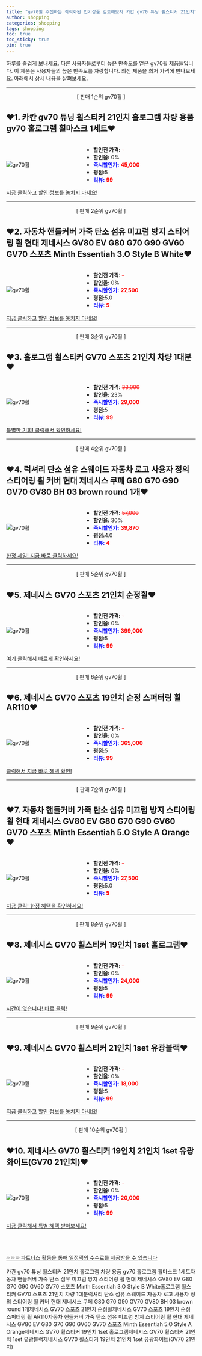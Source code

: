 ```yaml
---
title: "gv70휠 추천하는 최적화된 인기상품 검토해보자 카칸 gv70 튜닝 휠스티커 21인치"
author: shopping
categories: shopping
tags: shopping
toc: true
toc_sticky: true
pin: true
---
```

하루를 즐겁게 보내세요. 다른 사용자들로부터 높은 만족도를 얻은 gv70휠 제품들입니다. 이 제품은 사용자들의 높은 만족도를 자랑합니다. 최신 제품을 최저 가격에 만나보세요. 아래에서 상세 내용을 살펴보세요.

---
<p class="toplist" style="margin: 0 auto; display: block; width: fit-content;">[ 판매 1순위 gv70휠 ]</p>

<h2><strong>❤️1. 카칸 gv70 튜닝 휠스티커 21인치 홀로그램 차량 용품 gv70 홀로그램 휠마스크 1세트❤️</strong></h2>

<div style="display: flex; align-items: center;">
    <div style="flex: 0.4;">
        <img src="https://thumbnail9.coupangcdn.com/thumbnails/remote/230x230ex/image/vendor_inventory/c8b3/a5b17efbb99bd31898ec88c18dc8e502fc236063fa0902b6e599db689a3d.jpg" alt="gv70휠" style="max-width: 100%;">
    </div>
    <div style="flex: 0.6; margin-left: 10px;">
        <ul>
            <li><strong>할인전 가격:</strong> <del style="color: red;">-</del></li>
            <li><strong>할인율:</strong> 0%</li>
            <li><span style='color:blue'><strong>즉시할인가:</strong></span> <span style='color:red'><strong>45,000</strong></span></li>
            <li><strong>평점:</strong>5</li>
            <li><span style='color:blue'><strong>리뷰:</strong></span> <span style='color:red'><strong>99</strong></span></li>
        </ul>
    </div>
</div>
<div class="center">
    <a href="https://selin100587001.github.io?lptag=AF9450613&subid=githubio&pageKey=8200545112&traceid=V0-153&itemId=23504902694&vendorItemId=90531308639" class="myButton">
        지금 클릭하고 할인 정보를 놓치지 마세요!
    </a>
</div>


---
<p class="toplist" style="margin: 0 auto; display: block; width: fit-content;">[ 판매 2순위 gv70휠 ]</p>

<h2><strong>❤️2. 자동차 핸들커버 가죽 탄소 섬유 미끄럼 방지 스티어링 휠 현대 제네시스 GV80 EV G80 G70 G90 GV60 GV70 스포츠 Minth Essentiah 3.O Style B White❤️</strong></h2>

<div style="display: flex; align-items: center;">
    <div style="flex: 0.4;">
        <img src="https://thumbnail7.coupangcdn.com/thumbnails/remote/230x230ex/image/vendor_inventory/5870/d0f81b7abef6249a56893cd9cc2e8a6a3c182d7576afce86d862ab00f667.jpg" alt="gv70휠" style="max-width: 100%;">
    </div>
    <div style="flex: 0.6; margin-left: 10px;">
        <ul>
            <li><strong>할인전 가격:</strong> <del style="color: red;">-</del></li>
            <li><strong>할인율:</strong> 0%</li>
            <li><span style='color:blue'><strong>즉시할인가:</strong></span> <span style='color:red'><strong>27,500</strong></span></li>
            <li><strong>평점:</strong>5.0</li>
            <li><span style='color:blue'><strong>리뷰:</strong></span> <span style='color:red'><strong>5</strong></span></li>
        </ul>
    </div>
</div>
<div class="center">
    <a href="https://selin100587001.github.io?lptag=AF9450613&subid=githubio&pageKey=7404328294&traceid=V0-153&itemId=19171292664&vendorItemId=88684693435" class="myButton">
        지금 클릭하고 할인 정보를 놓치지 마세요!
    </a>
</div>


---
<p class="toplist" style="margin: 0 auto; display: block; width: fit-content;">[ 판매 3순위 gv70휠 ]</p>

<h2><strong>❤️3. 홀로그램 휠스티커 GV70 스포츠 21인치 차량 1대분❤️</strong></h2>

<div style="display: flex; align-items: center;">
    <div style="flex: 0.4;">
        <img src="https://thumbnail10.coupangcdn.com/thumbnails/remote/230x230ex/image/vendor_inventory/ffe4/ea8ef918adff191f354e714ddc395d9f47196000533bd8dea3b9e5352f36.jpg" alt="gv70휠" style="max-width: 100%;">
    </div>
    <div style="flex: 0.6; margin-left: 10px;">
        <ul>
            <li><strong>할인전 가격:</strong> <del style="color: red;">38,000</del></li>
            <li><strong>할인율:</strong> 23%</li>
            <li><span style='color:blue'><strong>즉시할인가:</strong></span> <span style='color:red'><strong>29,000</strong></span></li>
            <li><strong>평점:</strong>5</li>
            <li><span style='color:blue'><strong>리뷰:</strong></span> <span style='color:red'><strong>99</strong></span></li>
        </ul>
    </div>
</div>
<div class="center">
    <a href="https://selin100587001.github.io?lptag=AF9450613&subid=githubio&pageKey=8216356082&traceid=V0-153&itemId=23600420860&vendorItemId=90626208831" class="myButton">
        특별한 기회! 클릭해서 확인하세요!
    </a>
</div>


---
<p class="toplist" style="margin: 0 auto; display: block; width: fit-content;">[ 판매 4순위 gv70휠 ]</p>

<h2><strong>❤️4. 럭셔리 탄소 섬유 스웨이드 자동차 로고 사용자 정의 스티어링 휠 커버 현대 제네시스 쿠페 G80 G70 G90 GV70 GV80 BH 03 brown round 1개❤️</strong></h2>

<div style="display: flex; align-items: center;">
    <div style="flex: 0.4;">
        <img src="https://thumbnail8.coupangcdn.com/thumbnails/remote/230x230ex/image/vendor_inventory/d727/5ed2ce979fc2fac0bcea3527fe1479e71f9dc844baf4c172b2d0a12e8b3c.jpg" alt="gv70휠" style="max-width: 100%;">
    </div>
    <div style="flex: 0.6; margin-left: 10px;">
        <ul>
            <li><strong>할인전 가격:</strong> <del style="color: red;">57,000</del></li>
            <li><strong>할인율:</strong> 30%</li>
            <li><span style='color:blue'><strong>즉시할인가:</strong></span> <span style='color:red'><strong>39,870</strong></span></li>
            <li><strong>평점:</strong>4.0</li>
            <li><span style='color:blue'><strong>리뷰:</strong></span> <span style='color:red'><strong>4</strong></span></li>
        </ul>
    </div>
</div>
<div class="center">
    <a href="https://selin100587001.github.io?lptag=AF9450613&subid=githubio&pageKey=6903594881&traceid=V0-153&itemId=16611616813&vendorItemId=84768990663" class="myButton">
        한정 세일! 지금 바로 클릭하세요!
    </a>
</div>


---
<p class="toplist" style="margin: 0 auto; display: block; width: fit-content;">[ 판매 5순위 gv70휠 ]</p>

<h2><strong>❤️5. 제네시스 GV70 스포츠 21인치 순정휠❤️</strong></h2>

<div style="display: flex; align-items: center;">
    <div style="flex: 0.4;">
        <img src="https://thumbnail8.coupangcdn.com/thumbnails/remote/230x230ex/image/vendor_inventory/5a89/704a11911eb01cd64e2bc890d401d45381d5c8dd3ac7bab3f6e0077a503d.jpg" alt="gv70휠" style="max-width: 100%;">
    </div>
    <div style="flex: 0.6; margin-left: 10px;">
        <ul>
            <li><strong>할인전 가격:</strong> <del style="color: red;">-</del></li>
            <li><strong>할인율:</strong> 0%</li>
            <li><span style='color:blue'><strong>즉시할인가:</strong></span> <span style='color:red'><strong>399,000</strong></span></li>
            <li><strong>평점:</strong>5</li>
            <li><span style='color:blue'><strong>리뷰:</strong></span> <span style='color:red'><strong>99</strong></span></li>
        </ul>
    </div>
</div>
<div class="center">
    <a href="https://selin100587001.github.io?lptag=AF9450613&subid=githubio&pageKey=7485194409&traceid=V0-153&itemId=19561907395&vendorItemId=87829318143" class="myButton">
        여기 클릭해서 빠르게 확인하세요!
    </a>
</div>


---
<p class="toplist" style="margin: 0 auto; display: block; width: fit-content;">[ 판매 6순위 gv70휠 ]</p>

<h2><strong>❤️6. 제네시스 GV70 스포츠 19인치 순정 스퍼터링 휠 AR110❤️</strong></h2>

<div style="display: flex; align-items: center;">
    <div style="flex: 0.4;">
        <img src="https://thumbnail8.coupangcdn.com/thumbnails/remote/230x230ex/image/vendor_inventory/7d2e/d45fc3b68a2bbd3f5c2860db64fe8eb86b1d92e3b22fba8f576aee555a02.jpeg" alt="gv70휠" style="max-width: 100%;">
    </div>
    <div style="flex: 0.6; margin-left: 10px;">
        <ul>
            <li><strong>할인전 가격:</strong> <del style="color: red;">-</del></li>
            <li><strong>할인율:</strong> 0%</li>
            <li><span style='color:blue'><strong>즉시할인가:</strong></span> <span style='color:red'><strong>365,000</strong></span></li>
            <li><strong>평점:</strong>5</li>
            <li><span style='color:blue'><strong>리뷰:</strong></span> <span style='color:red'><strong>99</strong></span></li>
        </ul>
    </div>
</div>
<div class="center">
    <a href="https://selin100587001.github.io?lptag=AF9450613&subid=githubio&pageKey=7485194437&traceid=V0-153&itemId=19561907656&vendorItemId=86669910528" class="myButton">
        클릭해서 지금 바로 혜택 확인!
    </a>
</div>


---
<p class="toplist" style="margin: 0 auto; display: block; width: fit-content;">[ 판매 7순위 gv70휠 ]</p>

<h2><strong>❤️7. 자동차 핸들커버 가죽 탄소 섬유 미끄럼 방지 스티어링 휠 현대 제네시스 GV80 EV G80 G70 G90 GV60 GV70 스포츠 Minth Essentiah 5.O Style A Orange❤️</strong></h2>

<div style="display: flex; align-items: center;">
    <div style="flex: 0.4;">
        <img src="https://thumbnail7.coupangcdn.com/thumbnails/remote/230x230ex/image/vendor_inventory/5870/d0f81b7abef6249a56893cd9cc2e8a6a3c182d7576afce86d862ab00f667.jpg" alt="gv70휠" style="max-width: 100%;">
    </div>
    <div style="flex: 0.6; margin-left: 10px;">
        <ul>
            <li><strong>할인전 가격:</strong> <del style="color: red;">-</del></li>
            <li><strong>할인율:</strong> 0%</li>
            <li><span style='color:blue'><strong>즉시할인가:</strong></span> <span style='color:red'><strong>27,500</strong></span></li>
            <li><strong>평점:</strong>5.0</li>
            <li><span style='color:blue'><strong>리뷰:</strong></span> <span style='color:red'><strong>5</strong></span></li>
        </ul>
    </div>
</div>
<div class="center">
    <a href="https://selin100587001.github.io?lptag=AF9450613&subid=githubio&pageKey=7404328294&traceid=V0-153&itemId=19171292657&vendorItemId=88684693451" class="myButton">
        지금 클릭! 한정 혜택을 확인하세요!
    </a>
</div>


---
<p class="toplist" style="margin: 0 auto; display: block; width: fit-content;">[ 판매 8순위 gv70휠 ]</p>

<h2><strong>❤️8. 제네시스 GV70 휠스티커 19인치 1set 홀로그램❤️</strong></h2>

<div style="display: flex; align-items: center;">
    <div style="flex: 0.4;">
        <img src="https://thumbnail6.coupangcdn.com/thumbnails/remote/230x230ex/image/vendor_inventory/9085/89435f2a2b80d8f2fc6c55c918692fc6f741c370954c57a3a9d8324991f9.jpg" alt="gv70휠" style="max-width: 100%;">
    </div>
    <div style="flex: 0.6; margin-left: 10px;">
        <ul>
            <li><strong>할인전 가격:</strong> <del style="color: red;">-</del></li>
            <li><strong>할인율:</strong> 0%</li>
            <li><span style='color:blue'><strong>즉시할인가:</strong></span> <span style='color:red'><strong>24,000</strong></span></li>
            <li><strong>평점:</strong>5</li>
            <li><span style='color:blue'><strong>리뷰:</strong></span> <span style='color:red'><strong>99</strong></span></li>
        </ul>
    </div>
</div>
<div class="center">
    <a href="https://selin100587001.github.io?lptag=AF9450613&subid=githubio&pageKey=7984991936&traceid=V0-153&itemId=22172156789&vendorItemId=89218531993" class="myButton">
        시간이 없습니다! 바로 클릭!
    </a>
</div>


---
<p class="toplist" style="margin: 0 auto; display: block; width: fit-content;">[ 판매 9순위 gv70휠 ]</p>

<h2><strong>❤️9. 제네시스 GV70 휠스티커 21인치 1set 유광블랙❤️</strong></h2>

<div style="display: flex; align-items: center;">
    <div style="flex: 0.4;">
        <img src="https://thumbnail6.coupangcdn.com/thumbnails/remote/230x230ex/image/vendor_inventory/e2b6/f541cc692463df23d3e6137c5c78e40e9c0dc51c2444735485f48530c04f.jpg" alt="gv70휠" style="max-width: 100%;">
    </div>
    <div style="flex: 0.6; margin-left: 10px;">
        <ul>
            <li><strong>할인전 가격:</strong> <del style="color: red;">-</del></li>
            <li><strong>할인율:</strong> 0%</li>
            <li><span style='color:blue'><strong>즉시할인가:</strong></span> <span style='color:red'><strong>18,000</strong></span></li>
            <li><strong>평점:</strong>5</li>
            <li><span style='color:blue'><strong>리뷰:</strong></span> <span style='color:red'><strong>99</strong></span></li>
        </ul>
    </div>
</div>
<div class="center">
    <a href="https://selin100587001.github.io?lptag=AF9450613&subid=githubio&pageKey=7984991683&traceid=V0-153&itemId=22172155608&vendorItemId=89218530643" class="myButton">
        지금 클릭하고 할인 정보를 놓치지 마세요!
    </a>
</div>


---
<p class="toplist" style="margin: 0 auto; display: block; width: fit-content;">[ 판매 10순위 gv70휠 ]</p>

<h2><strong>❤️10. 제네시스 GV70 휠스티커 19인치 21인치 1set 유광화이트(GV70 21인치)❤️</strong></h2>

<div style="display: flex; align-items: center;">
    <div style="flex: 0.4;">
        <img src="https://thumbnail6.coupangcdn.com/thumbnails/remote/230x230ex/image/vendor_inventory/e2b6/f541cc692463df23d3e6137c5c78e40e9c0dc51c2444735485f48530c04f.jpg" alt="gv70휠" style="max-width: 100%;">
    </div>
    <div style="flex: 0.6; margin-left: 10px;">
        <ul>
            <li><strong>할인전 가격:</strong> <del style="color: red;">-</del></li>
            <li><strong>할인율:</strong> 0%</li>
            <li><span style='color:blue'><strong>즉시할인가:</strong></span> <span style='color:red'><strong>20,000</strong></span></li>
            <li><strong>평점:</strong>5</li>
            <li><span style='color:blue'><strong>리뷰:</strong></span> <span style='color:red'><strong>99</strong></span></li>
        </ul>
    </div>
</div>
<div class="center">
    <a href="https://selin100587001.github.io?lptag=AF9450613&subid=githubio&pageKey=7987644433&traceid=V0-153&itemId=22190763011&vendorItemId=89237032266" class="myButton">
        지금 클릭해서 특별 혜택 받아보세요!
    </a>
</div>

<br><br><br>[💦 💦 💦 파트너스 활동을 통해 일정액의 수수료를 제공받을 수 있습니다](https://link.coupang.com/a/bcpT2c)<br><br>카칸 gv70 튜닝 휠스티커 21인치 홀로그램 차량 용품 gv70 홀로그램 휠마스크 1세트자동차 핸들커버 가죽 탄소 섬유 미끄럼 방지 스티어링 휠 현대 제네시스 GV80 EV G80 G70 G90 GV60 GV70 스포츠 Minth Essentiah 3.O Style B White홀로그램 휠스티커 GV70 스포츠 21인치 차량 1대분럭셔리 탄소 섬유 스웨이드 자동차 로고 사용자 정의 스티어링 휠 커버 현대 제네시스 쿠페 G80 G70 G90 GV70 GV80 BH 03 brown round 1개제네시스 GV70 스포츠 21인치 순정휠제네시스 GV70 스포츠 19인치 순정 스퍼터링 휠 AR110자동차 핸들커버 가죽 탄소 섬유 미끄럼 방지 스티어링 휠 현대 제네시스 GV80 EV G80 G70 G90 GV60 GV70 스포츠 Minth Essentiah 5.O Style A Orange제네시스 GV70 휠스티커 19인치 1set 홀로그램제네시스 GV70 휠스티커 21인치 1set 유광블랙제네시스 GV70 휠스티커 19인치 21인치 1set 유광화이트(GV70 21인치)